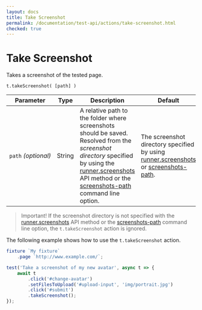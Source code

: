 ```yaml
---
layout: docs
title: Take Screenshot
permalink: /documentation/test-api/actions/take-screenshot.html
checked: true
---
```

# Take Screenshot

Takes a screenshot of the tested page.

```text
t.takeScreenshot( [path] )
```

Parameter           | Type   | Description                                                                                           | Default
------------------- | ------ | ----------------------------------------------------------------------------------------------------- | ----------
`path`&#160;*(optional)* | String | A relative path to the folder where screenshots should be saved. Resolved from the *screenshot directory* specified by using the [runner.screenshots](../../using-testcafe/programming-interface/runner.md#screenshots) API method or the [screenshots-path](../../using-testcafe/command-line-interface.md#-s-path---screenshots-path) command line option. | The screenshot directory specified by using [runner.screenshots](../../using-testcafe/programming-interface/runner.md#screenshots) or [screenshots-path](../../using-testcafe/command-line-interface.md#-s-path---screenshots-path).

> Important! If the screenshot directory is not specified with the [runner.screenshots](../../using-testcafe/programming-interface/runner.md#screenshots) API method or the [screenshots-path](../../using-testcafe/command-line-interface.md#-s-path---screenshots-path) command line option,
> the `t.takeScreenshot` action is ignored.

The following example shows how to use the `t.takeScreenshot` action.

```js
fixture `My fixture`
    .page `http://www.example.com/`;

test('Take a screenshot of my new avatar', async t => {
    await t
        .click('#change-avatar')
        .setFilesToUpload('#upload-input', 'img/portrait.jpg')
        .click('#submit')
        .takeScreenshot();
});
```
